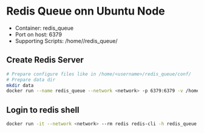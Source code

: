 # Redis Queue onn Ubuntu Node

* Container: redis\_queue
* Port on host: 6379
* Supporting Scripts: /home/<username>/redis\_queue/

## Create Redis Server

``` bash
# Prepare configure files like in /home/<username>/redis_queue/conf/
# Prepare data dir
mkdir data
docker run --name redis_queue --network <network> -p 6379:6379 -v /home/<username>/redis_queue/conf/:/usr/local/etc/redis/ -v /home/<username>/redis_queue/data/:/data/ -d redis redis-server
```

## Login to redis shell

``` bash
docker run -it --network <network> --rm redis redis-cli -h redis_queue -p 6379
```


